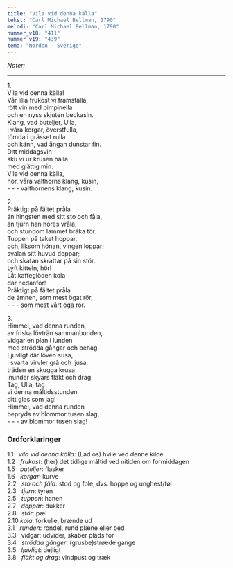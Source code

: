 ```yaml
---
title: "Vila vid denna källa"
tekst: "Carl Michael Bellman, 1790"
melodi: "Carl Michael Bellman, 1790"
nummer_v18: "411"
nummer_v19: "439"
tema: "Norden – Sverige"
---
```

*Noter:*

***

1\.\
Vila vid denna källa!\
Vår lilla frukost vi framställa;\
rött vin med pimpinella\
och en nyss skjuten beckasin.\
Klang, vad buteljer, Ulla,\
i våra korgar, överstfulla,\
tömda i grässet rulla\
och känn, vad ångan dunstar fin.\
Ditt middagsvin\
sku vi ur krusen hälla\
med glättig min.\
Vila vid denna källa,\
hör, våra valthorns klang, kusin,\
\- - - valthornens klang, kusin.

2\.\
Präktigt på fältet pråla\
än hingsten med sitt sto och fåla,\
än tjurn han höres vråla,\
och stundom lammet bräka tör.\
Tuppen på taket hoppar,\
och, liksom hönan, vingen loppar;\
svalan sitt huvud doppar;\
och skatan skrattar på sin stör.\
Lyft kitteln, hör!\
Låt kaffeglöden kola\
där nedanför!\
Präktigt på fältet pråla\
de ämnen, som mest ögat rör,\
\- - - som mest vårt öga rör.

3\.\
Himmel, vad denna runden,\
av friska lövträn sammanbunden,\
vidgar en plan i lunden\
med strödda gångar och behag.\
Ljuvligt där löven susa,\
i svarta virvler grå och ljusa,\
träden en skugga krusa\
inunder skyars fläkt och drag.\
Tag, Ulla, tag\
vi denna måltidsstunden\
ditt glas som jag!\
Himmel, vad denna runden\
bepryds av blommor tusen slag,\
\- - - av blommor tusen slag!

### Ordforklaringer
1.1   *vila vid denna källa*: (Lad os) hvile ved denne kilde\
1.2   *frukost*: (her) det tidlige måltid ved nitiden om formiddagen\
1.5   *buteljer*: flasker\
1.6   *korgar*: kurve\
2.2   *sto och fåla*: stod og fole, dvs. hoppe og unghest/føl\
2.3   *tjurn*: tyren\
2.5   *tuppen*: hanen\
2.7   *doppar*: dukker\
2.8   *stör*: pæl\
2.10 *kola*: forkulle, brænde ud\
3.1   *runden*: rondel, rund plæne eller bed\
3.3   vidgar: udvider, skaber plads for\
3.4   *strödda gånger*: (grusbe)strøede gange\
3.5   *ljuvligt*: dejligt\
3.8   *fläkt og drag*: vindpust og træk